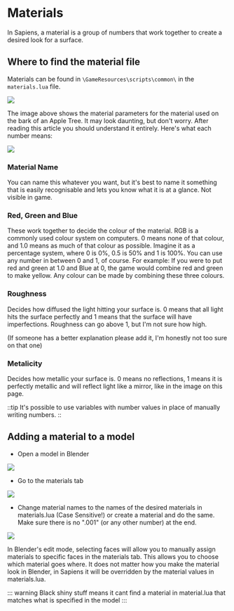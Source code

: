 # Materials

In Sapiens, a material is a group of numbers that work together to create a desired look for a surface.

## Where to find the material file
Materials can be found in `\GameResources\scripts\common\` in the `materials.lua` file.

![](/images/materials/material_parameters.png)

The image above shows the material parameters for the material used on the bark of an Apple Tree. It may look daunting, but don't worry. After reading this article you should understand it entirely. Here's what each number means:

![](/images/materials/material_parameters_explained.png)

### Material Name
You can name this whatever you want, but it's best to name it something that is easily recognisable and lets you know what it is at a glance. Not visible in game.

### Red, Green and Blue
These work together to decide the colour of the material. RGB is a commonly used colour system on computers. 0 means none of that colour, and 1.0 means as much of that colour as possible. Imagine it as a percentage system, where 0 is 0%, 0.5 is 50% and 1 is 100%. You can use any number in between 0 and 1, of course. For example: If you were to put red and green at 1.0 and Blue at 0, the game would combine red and green to make yellow. Any colour can be made by combining these three colours.

### Roughness
Decides how diffused the light hitting your surface is. 0 means that all light hits the surface perfectly and 1 means that the surface will have imperfections. Roughness can go above 1, but I'm not sure how high.

(If someone has a better explanation please add it, I'm honestly not too sure on that one)

### Metalicity
Decides how metallic your surface is. 0 means no reflections, 1 means it is perfectly metallic and will reflect light like a mirror, like in the image on this page.

::tip
It's possible to use variables with number values in place of manually writing numbers.
::

## Adding a material to a model

- Open a model in Blender

![](/images/materials/alpaca_in_blender.png)

- Go to the materials tab

![](/images/materials/materials_tab.png)

- Change material names to the names of the desired materials in materials.lua (Case Sensitive!) or create a material and do the same. Make sure there is no ".001" (or any other number) at the end.

![](/images/materials/material_names.png)

In Blender's edit mode, selecting faces will allow you to manually assign materials to specific faces in the materials tab. This allows you to choose which material goes where. It does not matter how you make the material look in Blender, in Sapiens it will be overridden by the material values in materials.lua.

::: warning
Black shiny stuff means it cant find a material in material.lua that matches what is specified in the model
:::